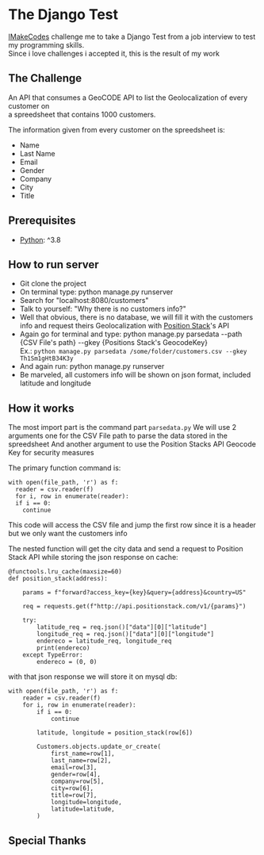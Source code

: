 # The Django Test

[IMakeCodes](https://github.com/imakecodes) challenge me to take a Django Test from a job interview to test my programming skills. \
Since i love challenges i accepted it, this is the result of my work

## The Challenge

An API that consumes a GeoCODE API to list the Geolocalization of every customer on\
a spreedsheet that contains 1000 customers. 

The information given from every customer on the spreedsheet is:

- Name
- Last Name
- Email
- Gender
- Company
- City
- Title

## 

## Prerequisites

- [Python](https://www.python.org/): ^3.8

## How to run server

- Git clone the project
- On terminal type: python manage.py runserver
- Search for "localhost:8080/customers"
- Talk to yourself: "Why there is no customers info?"
- Well that obvious, there is no database, we will fill it with the customers info and request theirs Geolocalization with [Position Stack](https://https://positionstack.com/)'s API
- Again go for terminal and type: python manage.py parsedata --path {CSV File's path} --gkey {Positions Stack's GeocodeKey} \
  Ex.: ```python manage.py parsedata /some/folder/customers.csv --gkey Th1Sm1gHtB34K3y```
- And again run: python manage.py runserver
- Be marveled, all customers info will be shown on json format, included latitude and longitude

## How it works

The most import part is the command part ```parsedata.py``` 
We will use 2 arguments one for the CSV File path to parse the data stored in the spreedsheet
And another argument to use the Position Stacks API Geocode Key for security measures

The primary function command is:

```
with open(file_path, 'r') as f:
  reader = csv.reader(f)
  for i, row in enumerate(reader):
  if i == 0:
    continue
```

This code will access the CSV file and jump the first row since it is a header but we only want the customers info

The nested function will get the city data and send a request to Position Stack API while storing the json response on cache:

```
@functools.lru_cache(maxsize=60)
def position_stack(address):

    params = f"forward?access_key={key}&query={address}&country=US"

    req = requests.get(f"http://api.positionstack.com/v1/{params}")

    try:
        latitude_req = req.json()["data"][0]["latitude"]
        longitude_req = req.json()["data"][0]["longitude"]
        endereco = latitude_req, longitude_req
        print(endereco)
    except TypeError:
        endereco = (0, 0)
```  

with that json response we will store it on mysql db:

```
with open(file_path, 'r') as f:
    reader = csv.reader(f)
    for i, row in enumerate(reader):
        if i == 0:
            continue

        latitude, longitude = position_stack(row[6])

        Customers.objects.update_or_create(
            first_name=row[1],
            last_name=row[2],
            email=row[3],
            gender=row[4],
            company=row[5],
            city=row[6],
            title=row[7],
            longitude=longitude,
            latitude=latitude,
        )
```

## Special Thanks

